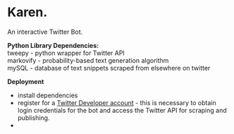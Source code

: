 # Karen.

An interactive Twitter Bot.

**Python Library Dependencies:**  
tweepy - python wrapper for Twitter API  
markovify - probability-based text generation algorithm  
mySQL - database of text snippets scraped from elsewhere on twitter  

**Deployment**  
* install dependencies
* register for a [Twitter Developer account](https://developer.twitter.com/) - this is necessary to obtain login credentials for the bot and access the Twitter API for scraping and publishing. 
*  